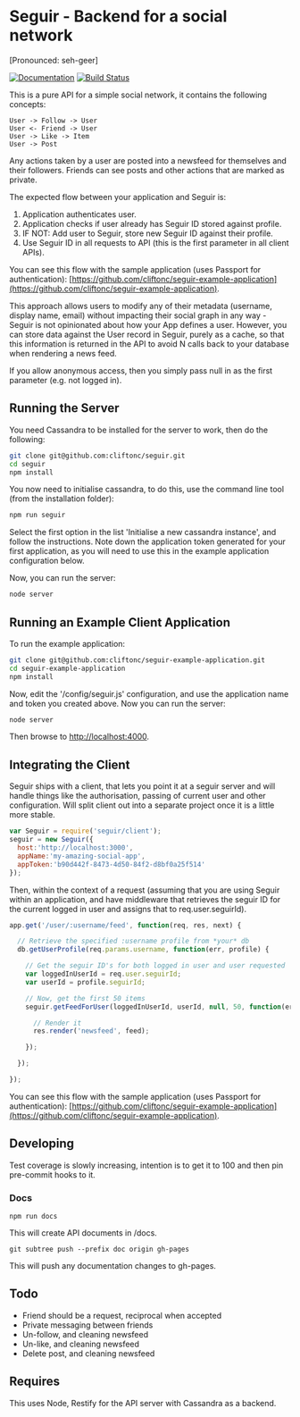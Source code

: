 # Seguir - Backend for a social network

[Pronounced: seh-geer]

[![Documentation](https://img.shields.io/badge/documentation-apidocs-green.svg)](http://cliftonc.github.io/seguir/) [![Build Status](https://travis-ci.org/cliftonc/seguir.svg?style=flat)](https://travis-ci.org/cliftonc/seguir)

This is a pure API for a simple social network, it contains the following concepts:

```
User -> Follow -> User
User <- Friend -> User
User -> Like -> Item
User -> Post
```

Any actions taken by a user are posted into a newsfeed for themselves and their followers. Friends can see posts and other actions that are marked as private.

The expected flow between your application and Seguir is:

1. Application authenticates user.
2. Application checks if user already has Seguir ID stored against profile.
3. IF NOT: Add user to Seguir, store new Seguir ID against their profile.
4. Use Seguir ID in all requests to API (this is the first parameter in all client APIs).

You can see this flow with the sample application (uses Passport for authentication):  [https://github.com/cliftonc/seguir-example-application](https://github.com/cliftonc/seguir-example-application).

This approach allows users to modify any of their metadata (username, display name, email) without impacting their social graph in any way - Seguir is not opinionated about how your App defines a user.  However, you can store data against the User record in Seguir, purely as a cache, so that this information is returned in the API to avoid N calls back to your database when rendering a news feed.

If you allow anonymous access, then you simply pass null in as the first parameter (e.g. not logged in).

## Running the Server

You need Cassandra to be installed for the server to work, then do the following:

```bash
git clone git@github.com:cliftonc/seguir.git
cd seguir
npm install
```

You now need to initialise cassandra, to do this, use the command line tool (from the installation folder):

```bash
npm run seguir
```

Select the first option in the list 'Initialise a new cassandra instance', and follow the instructions.  Note down the application token generated for your first application, as you will need to use this in the example application configuration below.

Now, you can run the server:

```bash
node server
```

## Running an Example Client Application

To run the example application:

```bash
git clone git@github.com:cliftonc/seguir-example-application.git
cd seguir-example-application
npm install
```

Now, edit the '/config/seguir.js' configuration, and use the application name and token you created above.  Now you can run the server:

```bash
node server
```

Then browse to [http://localhost:4000](http://localhost:4000).

## Integrating the Client

Seguir ships with a client, that lets you point it at a seguir server and will handle things like the
authorisation, passing of current user and other configuration.  Will split client out into a separate project once it is a little more stable.

```js
var Seguir = require('seguir/client');
seguir = new Seguir({
  host:'http://localhost:3000',
  appName:'my-amazing-social-app',
  appToken:'b90d442f-8473-4d50-84f2-d8bf0a25f514'
});
```

Then, within the context of a request (assuming that you are using Seguir within an application, and have middleware that retrieves the seguir ID for the current logged in user and assigns that to req.user.seguirId).

```js
app.get('/user/:username/feed', function(req, res, next) {

  // Retrieve the specified :username profile from *your* db
  db.getUserProfile(req.params.username, function(err, profile) {

    // Get the seguir ID's for both logged in user and user requested
    var loggedInUserId = req.user.seguirId;
    var userId = profile.seguirId;

    // Now, get the first 50 items
    seguir.getFeedForUser(loggedInUserId, userId, null, 50, function(err, feed) {

      // Render it
      res.render('newsfeed', feed);

    });

  });

});

```

You can see this flow with the sample application (uses Passport for authentication):  [https://github.com/cliftonc/seguir-example-application](https://github.com/cliftonc/seguir-example-application).

## Developing

Test coverage is slowly increasing, intention is to get it to 100 and then pin pre-commit hooks to it.

### Docs

```shell
npm run docs
```

This will create API documents in /docs.

```shell
git subtree push --prefix doc origin gh-pages
```

This will push any documentation changes to gh-pages.

## Todo

* Friend should be a request, reciprocal when accepted
* Private messaging between friends
* Un-follow, and cleaning newsfeed
* Un-like, and cleaning newsfeed
* Delete post, and cleaning newsfeed

## Requires

This uses Node, Restify for the API server with Cassandra as a backend.
